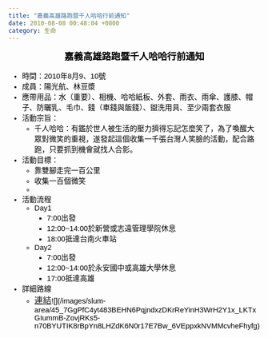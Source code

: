 ```yaml
---
title: "嘉義高雄路跑暨千人哈哈行前通知"
date: 2010-08-08 00:48:04 +0800
category: 生命
---
```

<div style="margin-top: 0px; margin-right: 0px; margin-bottom: 0px; margin-left: 0px; background-color: transparent; font-family: Arial; line-height: normal; font-size: medium; "><p id="internal-source-marker_0.6952994074672461" style="text-align: center; margin-top: 0pt; margin-bottom: 0pt; "><span style="font-size: 14pt; font-family: Arial; color: #000000; background-color: transparent; font-weight: bold; font-style: normal; text-decoration: none; vertical-align: baseline; white-space: pre-wrap; ">嘉義高雄路跑暨千人哈哈行前通知</span></p><ul><li style="list-style-type: disc; font-size: 11pt; font-family: Arial; color: #000000; background-color: transparent; font-weight: normal; font-style: normal; text-decoration: none; vertical-align: baseline; "><span style="font-size: 11pt; font-family: Arial; color: #000000; background-color: transparent; font-weight: normal; font-style: normal; text-decoration: none; vertical-align: baseline; white-space: pre-wrap; ">時間：2010年8月9、10號</span></li><li style="list-style-type: disc; font-size: 11pt; font-family: Arial; color: #000000; background-color: transparent; font-weight: normal; font-style: normal; text-decoration: none; vertical-align: baseline; "><span style="font-size: 11pt; font-family: Arial; color: #000000; background-color: transparent; font-weight: normal; font-style: normal; text-decoration: none; vertical-align: baseline; white-space: pre-wrap; ">成員：陽光航、林豆漿</span></li><li style="list-style-type: disc; font-size: 11pt; font-family: Arial; color: #000000; background-color: transparent; font-weight: normal; font-style: normal; text-decoration: none; vertical-align: baseline; "><span style="font-size: 11pt; font-family: Arial; color: #000000; background-color: transparent; font-weight: normal; font-style: normal; text-decoration: none; vertical-align: baseline; white-space: pre-wrap; ">應帶用品：水（重要）、相機、哈哈紙板、外套、雨衣、雨傘、護膝、帽子、防曬乳、毛巾、錢（車錢與飯錢）、盥洗用具、至少兩套衣服</span></li><li style="list-style-type: disc; font-size: 11pt; font-family: Arial; color: #000000; background-color: transparent; font-weight: normal; font-style: normal; text-decoration: none; vertical-align: baseline; "><span style="font-size: 11pt; font-family: Arial; color: #000000; background-color: transparent; font-weight: normal; font-style: normal; text-decoration: none; vertical-align: baseline; white-space: pre-wrap; ">活動宗旨：</span><ul><li style="list-style-type: circle; font-size: 11pt; font-family: Arial; color: #000000; background-color: transparent; font-weight: normal; font-style: normal; text-decoration: none; vertical-align: baseline; "><span style="font-size: 11pt; font-family: Arial; color: #000000; background-color: transparent; font-weight: normal; font-style: normal; text-decoration: none; vertical-align: baseline; white-space: pre-wrap; ">千人哈哈：有鑑於世人被生活的壓力擠得忘記怎麼笑了，為了喚醒大眾對微笑的重視，遂發起這個收集一千張台灣人笑臉的活動，配合路跑，只要抓到機會就找人合影。</span></li></ul></li><li style="list-style-type: disc; font-size: 11pt; font-family: Arial; color: #000000; background-color: transparent; font-weight: normal; font-style: normal; text-decoration: none; vertical-align: baseline; "><span style="font-size: 11pt; font-family: Arial; color: #000000; background-color: transparent; font-weight: normal; font-style: normal; text-decoration: none; vertical-align: baseline; white-space: pre-wrap; ">活動目標：</span><ul><li style="list-style-type: circle; font-size: 11pt; font-family: Arial; color: #000000; background-color: transparent; font-weight: normal; font-style: normal; text-decoration: none; vertical-align: baseline; "><span style="font-size: 11pt; font-family: Arial; color: #000000; background-color: transparent; font-weight: normal; font-style: normal; text-decoration: none; vertical-align: baseline; white-space: pre-wrap; ">靠雙腳走完一百公里</span></li><li style="list-style-type: circle; font-size: 11pt; font-family: Arial; color: #000000; background-color: transparent; font-weight: normal; font-style: normal; text-decoration: none; vertical-align: baseline; "><span style="font-size: 11pt; font-family: Arial; color: #000000; background-color: transparent; font-weight: normal; font-style: normal; text-decoration: none; vertical-align: baseline; white-space: pre-wrap; ">收集一百個微笑</span></li><li style="list-style-type: circle; font-size: 11pt; font-family: Arial; color: #000000; background-color: transparent; font-weight: normal; font-style: normal; text-decoration: none; vertical-align: baseline; "></li></ul></li><li style="list-style-type: disc; font-size: 11pt; font-family: Arial; color: #000000; background-color: transparent; font-weight: normal; font-style: normal; text-decoration: none; vertical-align: baseline; "><span style="font-size: 11pt; font-family: Arial; color: #000000; background-color: transparent; font-weight: normal; font-style: normal; text-decoration: none; vertical-align: baseline; white-space: pre-wrap; ">活動流程</span><ul><li style="list-style-type: circle; font-size: 11pt; font-family: Arial; color: #000000; background-color: transparent; font-weight: normal; font-style: normal; text-decoration: none; vertical-align: baseline; "><span style="font-size: 11pt; font-family: Arial; color: #000000; background-color: transparent; font-weight: normal; font-style: normal; text-decoration: none; vertical-align: baseline; white-space: pre-wrap; ">Day1</span><ul><li style="list-style-type: square; font-size: 11pt; font-family: Arial; color: #000000; background-color: transparent; font-weight: normal; font-style: normal; text-decoration: none; vertical-align: baseline; "><span style="font-size: 11pt; font-family: Arial; color: #000000; background-color: transparent; font-weight: normal; font-style: normal; text-decoration: none; vertical-align: baseline; white-space: pre-wrap; ">7:00出發</span></li><li style="list-style-type: square; font-size: 11pt; font-family: Arial; color: #000000; background-color: transparent; font-weight: normal; font-style: normal; text-decoration: none; vertical-align: baseline; "><span style="font-size: 11pt; font-family: Arial; color: #000000; background-color: transparent; font-weight: normal; font-style: normal; text-decoration: none; vertical-align: baseline; white-space: pre-wrap; ">12:00~14:00於新營或志遠管理學院休息</span></li><li style="list-style-type: square; font-size: 11pt; font-family: Arial; color: #000000; background-color: transparent; font-weight: normal; font-style: normal; text-decoration: none; vertical-align: baseline; "><span style="font-size: 11pt; font-family: Arial; color: #000000; background-color: transparent; font-weight: normal; font-style: normal; text-decoration: none; vertical-align: baseline; white-space: pre-wrap; ">18:00抵達台南火車站</span></li></ul></li><li style="list-style-type: circle; font-size: 11pt; font-family: Arial; color: #000000; background-color: transparent; font-weight: normal; font-style: normal; text-decoration: none; vertical-align: baseline; "><span style="font-size: 11pt; font-family: Arial; color: #000000; background-color: transparent; font-weight: normal; font-style: normal; text-decoration: none; vertical-align: baseline; white-space: pre-wrap; ">Day2</span><ul><li style="list-style-type: square; font-size: 11pt; font-family: Arial; color: #000000; background-color: transparent; font-weight: normal; font-style: normal; text-decoration: none; vertical-align: baseline; "><span style="font-size: 11pt; font-family: Arial; color: #000000; background-color: transparent; font-weight: normal; font-style: normal; text-decoration: none; vertical-align: baseline; white-space: pre-wrap; ">7:00出發</span></li><li style="list-style-type: square; font-size: 11pt; font-family: Arial; color: #000000; background-color: transparent; font-weight: normal; font-style: normal; text-decoration: none; vertical-align: baseline; "><span style="font-size: 11pt; font-family: Arial; color: #000000; background-color: transparent; font-weight: normal; font-style: normal; text-decoration: none; vertical-align: baseline; white-space: pre-wrap; ">12:00~14:00於永安國中或高雄大學休息</span></li><li style="list-style-type: square; font-size: 11pt; font-family: Arial; color: #000000; background-color: transparent; font-weight: normal; font-style: normal; text-decoration: none; vertical-align: baseline; "><span style="font-size: 11pt; font-family: Arial; color: #000000; background-color: transparent; font-weight: normal; font-style: normal; text-decoration: none; vertical-align: baseline; white-space: pre-wrap; ">17:00抵達高雄</span></li></ul></li></ul></li><li style="list-style-type: disc; font-size: 11pt; font-family: Arial; color: #000000; background-color: transparent; font-weight: normal; font-style: normal; text-decoration: none; vertical-align: baseline; "><span style="font-size: 11pt; font-family: Arial; color: #000000; background-color: transparent; font-weight: normal; font-style: normal; text-decoration: none; vertical-align: baseline; white-space: pre-wrap; ">詳細路線</span><ul><li style="list-style-type: circle; font-size: 11pt; font-family: Arial; color: #000000; background-color: transparent; font-weight: normal; font-style: normal; text-decoration: none; vertical-align: baseline; "><span style="font-family: Verdana; font-size: 18pt;"><span style="font-size: 17px; white-space: pre-wrap;"><a href="http://maps.google.com.tw/maps?f=d&amp;source=s_d&amp;saddr=%E6%B0%B4%E4%B8%8A%E9%84%89%E6%B0%B4%E4%B8%8A%E7%81%AB%E8%BB%8A%E7%AB%99&amp;daddr=%E6%9D%B1%E5%8D%80%E5%8F%B0%E5%8D%97%E7%81%AB%E8%BB%8A%E7%AB%99+to:%E5%BE%8C%E7%81%AB%E8%BB%8A%E7%AB%99&amp;hl=zh-TW&amp;geocode=FfaQZQEdtyUtByk7NjSTIpFuNDHDgvwCRpo4dw%3BFb7oXgEdNEwqByntH4TzjHZuNDHz2DphjpvXtA%3BFRJ7WQEduakrBynhFu0U9ARuNDHyCkmJeGhPmQ&amp;mra=ls&amp;dirflg=w&amp;sll=22.989923,120.254545&amp;sspn=0.051596,0.104628&amp;brcurrent=3,0x346e7ccc953ffe13:0xd47f4caaa5dc764e,1&amp;ie=UTF8&amp;ll=22.91903,120.213089&amp;spn=0.025811,0.052314&amp;z=15">連結</a></span></span>![](/images/slum-area/45_7GgPfC4yt483BEHN6PqjndxzDKrReYinH3WrH2Y1x_LKTxGIummB-ZovjRKs5-n70BYUTIK8rBpYn8LHZdK6N0r17E7Bw_6VEppxkNVMMcvheFhyfg)</li></ul></li></ul>&nbsp;</div><p>&nbsp;</p>
